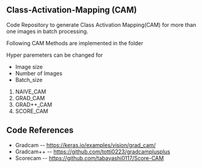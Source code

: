 ## Class-Activation-Mapping (CAM)

 Code Repository to generate Class Activation Mapping(CAM) for more than one images in batch processing.

 Following CAM Methods are implemented in the folder
 
 Hyper paremeters can be changed for
 - Image size
 - Number of Images
 - Batch_size

1. NAIVE_CAM
2. GRAD_CAM
3. GRAD++_CAM
4. SCORE_CAM

## Code References
- Gradcam -- https://keras.io/examples/vision/grad_cam/
- Gradcam++ -- https://github.com/totti0223/gradcamplusplus
- Scorecam -- https://github.com/tabayashi0117/Score-CAM

